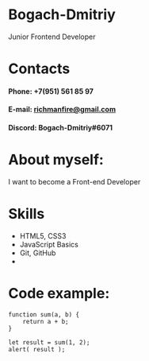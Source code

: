 # **Bogach-Dmitriy**
Junior Frontend Developer
 
# Contacts
#### Phone:   +7(951) 561 85 97
#### E-mail:  richmanfire@gmail.com
#### Discord: Bogach-Dmitriy#6071

# About myself:
I want to become a Front-end Developer

# Skills
* HTML5, CSS3
* JavaScript Basics
* Git, GitHub
* 
# Code example:

    function sum(a, b) {
        return a + b;
    }

    let result = sum(1, 2);
    alert( result );
